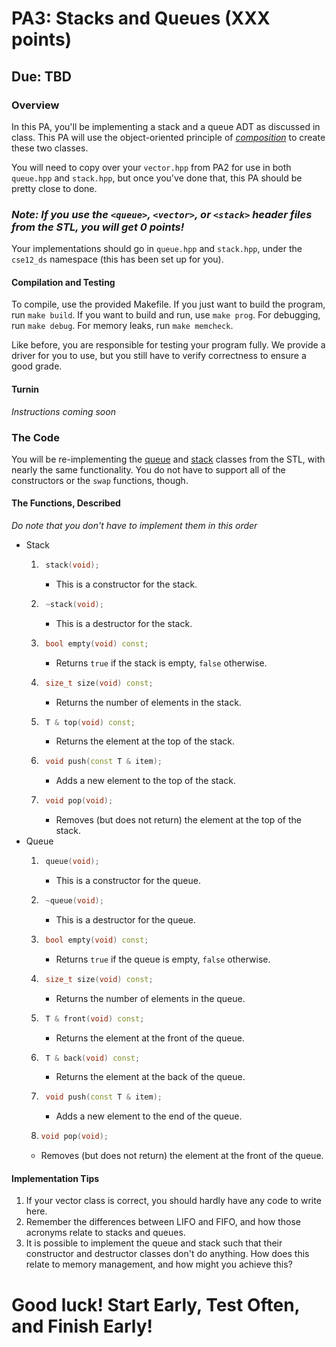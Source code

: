# PA3: Stacks and Queues (XXX points)
## Due: TBD

### Overview
In this PA, you'll be implementing a stack and a queue ADT as discussed in class.
This PA will use the object-oriented principle of [*composition*](https://en.wikipedia.org/wiki/Object_composition) to create these two classes.

You will need to copy over your `vector.hpp` from PA2 for use in both `queue.hpp` and `stack.hpp`, but once you've done that, this PA should be pretty close to done.

### *Note: If you use the `<queue>`, `<vector>`, or `<stack>` header files from the STL, you **will** get 0 points!*

Your implementations should go in `queue.hpp` and `stack.hpp`, under the `cse12_ds` namespace (this has been set up for you).

#### Compilation and Testing
To compile, use the provided Makefile. If you just want to build the program, run `make build`. If you want to build and run, use `make prog`. For debugging, run `make debug`. For memory leaks, run `make memcheck`.

Like before, you are responsible for testing your program fully. We provide a driver for you to use, but you still have to verify correctness to ensure a good grade.

#### Turnin
*Instructions coming soon*

### The Code
You will be re-implementing the [queue](https://en.cppreference.com/w/cpp/container/queue) and [stack](https://en.cppreference.com/w/cpp/container/stack) classes from the STL, with nearly the same functionality. You do not have to support all of the constructors or the `swap` functions, though.

#### The Functions, Described
*Do note that you don't have to implement them in this order*

* Stack
  1. ```cpp
      stack(void);
      ```
     * This is a constructor for the stack.
  2. ```cpp
      ~stack(void);
      ```
     * This is a destructor for the stack.
  3. ```cpp
      bool empty(void) const;
      ```
     * Returns `true` if the stack is empty, `false` otherwise.
  4. ```cpp
      size_t size(void) const;
      ```
     * Returns the number of elements in the stack.
  5. ```cpp
      T & top(void) const;
      ```
     * Returns the element at the top of the stack.
  6. ```cpp
      void push(const T & item);
      ```
     * Adds a new element to the top of the stack.
  7. ```cpp
      void pop(void);
      ```
     * Removes (but does not return) the element at the top of the stack.
* Queue
  1. ```cpp
      queue(void);
      ```
     * This is a constructor for the queue.
  2. ```cpp
      ~queue(void);
      ```
     * This is a destructor for the queue.
  3. ```cpp
      bool empty(void) const;
      ```
     * Returns `true` if the queue is empty, `false` otherwise.
  4. ```cpp
      size_t size(void) const;
      ```
     * Returns the number of elements in the queue.
  5. ```cpp
      T & front(void) const;
      ```
     * Returns the element at the front of the queue.
  6. ```cpp
      T & back(void) const;
      ```
     * Returns the element at the back of the queue.
  7. ```cpp
      void push(const T & item);
      ```
     * Adds a new element to the end of the queue.
  8.  ```cpp
      void pop(void);
      ```
     * Removes (but does not return) the element at the front of the queue.
#### Implementation Tips
1. If your vector class is correct, you should hardly have any code to write here.
2. Remember the differences between LIFO and FIFO, and how those acronyms relate to stacks and queues.
3. It is possible to implement the queue and stack such that their constructor and destructor classes don't do anything. How does this relate to memory management, and how might you achieve this?
  
# Good luck! Start Early, Test Often, and Finish Early!
